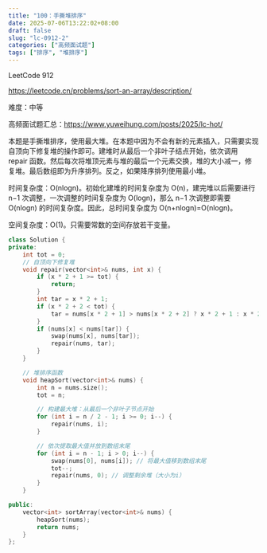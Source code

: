 ```yaml
---
title: "100：手撕堆排序"
date: 2025-07-06T13:22:02+08:00
draft: false
slug: "lc-0912-2"
categories: ["高频面试题"]
tags: ["排序", "堆排序"]
---
```


LeetCode 912

https://leetcode.cn/problems/sort-an-array/description/

难度：中等

高频面试题汇总：https://www.yuweihung.com/posts/2025/lc-hot/

本题是手撕堆排序，使用最大堆。在本题中因为不会有新的元素插入，只需要实现自顶向下修复堆的操作即可。建堆时从最后一个非叶子结点开始，依次调用 repair 函数。然后每次将堆顶元素与堆的最后一个元素交换，堆的大小减一，修复堆。最后数组即为升序排列。反之，如果降序排列使用最小堆。

时间复杂度：O(nlogn)。初始化建堆的时间复杂度为 O(n)，建完堆以后需要进行 n−1 次调整，一次调整的时间复杂度为 O(logn)，那么 n−1 次调整即需要 O(nlogn) 的时间复杂度。因此，总时间复杂度为 O(n+nlogn)=O(nlogn)。

空间复杂度：O(1)。只需要常数的空间存放若干变量。

<!--more-->

```cpp
class Solution {
private:
    int tot = 0;
    // 自顶向下修复堆
    void repair(vector<int>& nums, int x) {
        if (x * 2 + 1 >= tot) {
            return;
        }
        int tar = x * 2 + 1;
        if (x * 2 + 2 < tot) {
            tar = nums[x * 2 + 1] > nums[x * 2 + 2] ? x * 2 + 1 : x * 2 + 2;
        }
        if (nums[x] < nums[tar]) {
            swap(nums[x], nums[tar]);
            repair(nums, tar);
        }
    }

    // 堆排序函数
    void heapSort(vector<int>& nums) {
        int n = nums.size();
        tot = n;

        // 构建最大堆：从最后一个非叶子节点开始
        for (int i = n / 2 - 1; i >= 0; i--) {
            repair(nums, i);
        }

        // 依次提取最大值并放到数组末尾
        for (int i = n - 1; i > 0; i--) {
            swap(nums[0], nums[i]); // 将最大值移到数组末尾
            tot--;
            repair(nums, 0); // 调整剩余堆（大小为i）
        }
    }

public:
    vector<int> sortArray(vector<int>& nums) {
        heapSort(nums);
        return nums;
    }
};
```
